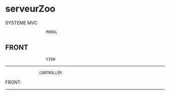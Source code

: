 # serveurZoo
SYSTEME MVC

                      MODEL
FRONT
----------------------------------------------------------------
                      VIEW

----------------------------------------------------------------
                   CONTROLLER
FRONT:


----------------------------------------------------------------